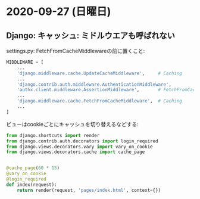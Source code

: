# 2020-09-27 (日曜日)

## Django: キャッシュ: ミドルウエアも呼ばれない

settings.py: FetchFromCacheMiddlewareの前に置くこと:

~~~py
MIDDLEWARE = [
    ...
    'django.middleware.cache.UpdateCacheMiddleware',     # Caching
    ...
    'django.contrib.auth.middleware.AuthenticationMiddleware',
    'authx.client.middleware.AssertionMiddleware',       # FetchFromCacheMiddlewareの前に置く
    ...
    'django.middleware.cache.FetchFromCacheMiddleware',  # Caching
    ...
]
~~~~


ビューはcookieごとにキャッシュを切り替えるなどする:

~~~py
from django.shortcuts import render
from django.contrib.auth.decorators import login_required
from django.views.decorators.vary import vary_on_cookie
from django.views.decorators.cache import cache_page


@cache_page(60 * 15)
@vary_on_cookie
@login_required
def index(request):
    return render(request, 'pages/index.html', context={})
~~~
